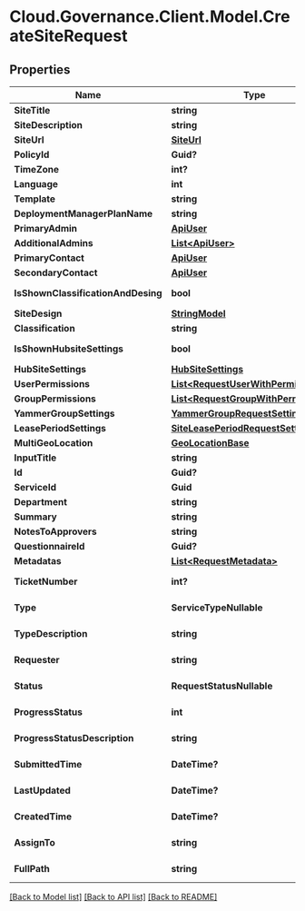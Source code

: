 # Cloud.Governance.Client.Model.CreateSiteRequest
## Properties

Name | Type | Description | Notes
------------ | ------------- | ------------- | -------------
**SiteTitle** | **string** |  | [optional] 
**SiteDescription** | **string** |  | [optional] 
**SiteUrl** | [**SiteUrl**](SiteUrl.md) |  | [optional] 
**PolicyId** | **Guid?** |  | [optional] 
**TimeZone** | **int?** |  | [optional] 
**Language** | **int** |  | [optional] 
**Template** | **string** |  | [optional] 
**DeploymentManagerPlanName** | **string** |  | [optional] 
**PrimaryAdmin** | [**ApiUser**](ApiUser.md) |  | [optional] 
**AdditionalAdmins** | [**List&lt;ApiUser&gt;**](ApiUser.md) |  | [optional] 
**PrimaryContact** | [**ApiUser**](ApiUser.md) |  | [optional] 
**SecondaryContact** | [**ApiUser**](ApiUser.md) |  | [optional] 
**IsShownClassificationAndDesing** | **bool** |  | [optional] [readonly] 
**SiteDesign** | [**StringModel**](StringModel.md) |  | [optional] 
**Classification** | **string** |  | [optional] 
**IsShownHubsiteSettings** | **bool** |  | [optional] [readonly] 
**HubSiteSettings** | [**HubSiteSettings**](HubSiteSettings.md) |  | [optional] 
**UserPermissions** | [**List&lt;RequestUserWithPermissions&gt;**](RequestUserWithPermissions.md) |  | [optional] 
**GroupPermissions** | [**List&lt;RequestGroupWithPermissions&gt;**](RequestGroupWithPermissions.md) |  | [optional] 
**YammerGroupSettings** | [**YammerGroupRequestSettings**](YammerGroupRequestSettings.md) |  | [optional] 
**LeasePeriodSettings** | [**SiteLeasePeriodRequestSettings**](SiteLeasePeriodRequestSettings.md) |  | [optional] 
**MultiGeoLocation** | [**GeoLocationBase**](GeoLocationBase.md) |  | [optional] 
**InputTitle** | **string** |  | [optional] 
**Id** | **Guid?** |  | [optional] 
**ServiceId** | **Guid** |  | [optional] 
**Department** | **string** |  | [optional] 
**Summary** | **string** |  | [optional] 
**NotesToApprovers** | **string** |  | [optional] 
**QuestionnaireId** | **Guid?** |  | [optional] 
**Metadatas** | [**List&lt;RequestMetadata&gt;**](RequestMetadata.md) |  | [optional] 
**TicketNumber** | **int?** |  | [optional] [readonly] 
**Type** | **ServiceTypeNullable** |  | [optional] [readonly] 
**TypeDescription** | **string** |  | [optional] [readonly] 
**Requester** | **string** |  | [optional] [readonly] 
**Status** | **RequestStatusNullable** |  | [optional] [readonly] 
**ProgressStatus** | **int** |  | [optional] [readonly] 
**ProgressStatusDescription** | **string** |  | [optional] [readonly] 
**SubmittedTime** | **DateTime?** |  | [optional] [readonly] 
**LastUpdated** | **DateTime?** |  | [optional] [readonly] 
**CreatedTime** | **DateTime?** |  | [optional] [readonly] 
**AssignTo** | **string** |  | [optional] [readonly] 
**FullPath** | **string** |  | [optional] [readonly] 

[[Back to Model list]](../README.md#documentation-for-models) [[Back to API list]](../README.md#documentation-for-api-endpoints) [[Back to README]](../README.md)

